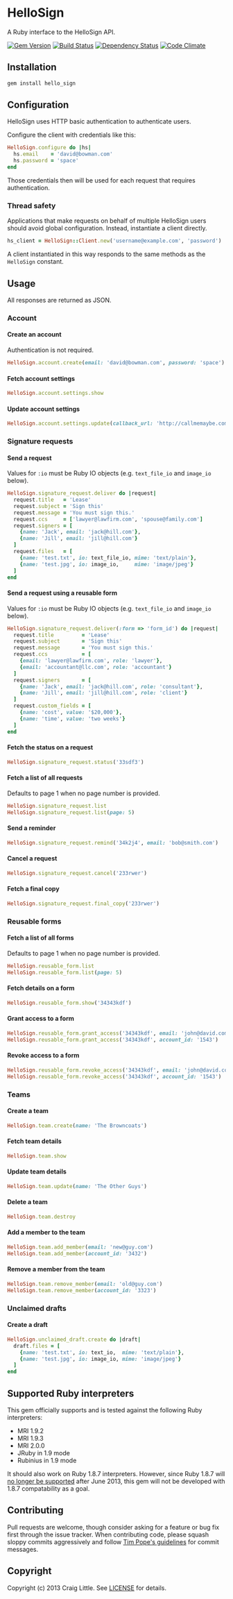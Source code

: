 # HelloSign

A Ruby interface to the HelloSign API.

[![Gem Version](https://badge.fury.io/rb/hello_sign.png)][gem_version]
[![Build Status](https://travis-ci.org/craiglittle/hello_sign.png?branch=master)][build_status]
[![Dependency Status](https://gemnasium.com/craiglittle/hello_sign.png)][gemnasium]
[![Code Climate](https://codeclimate.com/github/craiglittle/hello_sign.png)][code_climate]

[gem_version]: http://badge.fury.io/rb/hello_sign
[build_status]: https://travis-ci.org/craiglittle/hello_sign
[gemnasium]: https://gemnasium.com/craiglittle/hello_sign
[code_climate]: https://codeclimate.com/github/craiglittle/hello_sign

## Installation
```ruby
gem install hello_sign
```

## Configuration

HelloSign uses HTTP basic authentication to authenticate users.

Configure the client with credentials like this:

```ruby
HelloSign.configure do |hs|
  hs.email    = 'david@bowman.com'
  hs.password = 'space'
end
```

Those credentials then will be used for each request that requires authentication.

### Thread safety

Applications that make requests on behalf of multiple HelloSign users should
avoid global configuration. Instead, instantiate a client directly.

```ruby
hs_client = HelloSign::Client.new('username@example.com', 'password')
```

A client instantiated in this way responds to the same methods as the
`HelloSign` constant.

## Usage

All responses are returned as JSON.

### Account

#### Create an account

Authentication is not required.

```ruby
HelloSign.account.create(email: 'david@bowman.com', password: 'space')
```

#### Fetch account settings
```ruby
HelloSign.account.settings.show
```

#### Update account settings

```ruby
HelloSign.account.settings.update(callback_url: 'http://callmemaybe.com')
```

### Signature requests

#### Send a request

Values for `:io` must be Ruby IO objects (e.g. `text_file_io` and `image_io` below).

```ruby
HelloSign.signature_request.deliver do |request|
  request.title   = 'Lease'
  request.subject = 'Sign this'
  request.message = 'You must sign this.'
  request.ccs     = ['lawyer@lawfirm.com', 'spouse@family.com']
  request.signers = [
    {name: 'Jack', email: 'jack@hill.com'},
    {name: 'Jill', email: 'jill@hill.com'}
  ]
  request.files   = [
    {name: 'test.txt', io: text_file_io, mime: 'text/plain'},
    {name: 'test.jpg', io: image_io,     mime: 'image/jpeg'}
  ]
end
```

#### Send a request using a reusable form

Values for `:io` must be Ruby IO objects (e.g. `text_file_io` and `image_io` below).

```ruby
HelloSign.signature_request.deliver(:form => 'form_id') do |request|
  request.title         = 'Lease'
  request.subject       = 'Sign this'
  request.message       = 'You must sign this.'
  request.ccs           = [
    {email: 'lawyer@lawfirm.com', role: 'lawyer'},
    {email: 'accountant@llc.com', role: 'accountant'}
  ]
  request.signers       = [
    {name: 'Jack', email: 'jack@hill.com', role: 'consultant'},
    {name: 'Jill', email: 'jill@hill.com', role: 'client'}
  ]
  request.custom_fields = [
    {name: 'cost', value: '$20,000'},
    {name: 'time', value: 'two weeks'}
  ]
end
```

#### Fetch the status on a request
```ruby
HelloSign.signature_request.status('33sdf3')
```

#### Fetch a list of all requests

Defaults to page 1 when no page number is provided.

```ruby
HelloSign.signature_request.list
HelloSign.signature_request.list(page: 5)
```

#### Send a reminder
```ruby
HelloSign.signature_request.remind('34k2j4', email: 'bob@smith.com')
```

#### Cancel a request
```ruby
HelloSign.signature_request.cancel('233rwer')
```

#### Fetch a final copy
```ruby
HelloSign.signature_request.final_copy('233rwer')
```

### Reusable forms

#### Fetch a list of all forms

Defaults to page 1 when no page number is provided.

```ruby
HelloSign.reusable_form.list
HelloSign.reusable_form.list(page: 5)
```

#### Fetch details on a form
```ruby
HelloSign.reusable_form.show('34343kdf')
```

#### Grant access to a form
```ruby
HelloSign.reusable_form.grant_access('34343kdf', email: 'john@david.com')
HelloSign.reusable_form.grant_access('34343kdf', account_id: '1543')
```

#### Revoke access to a form
```ruby
HelloSign.reusable_form.revoke_access('34343kdf', email: 'john@david.com')
HelloSign.reusable_form.revoke_access('34343kdf', account_id: '1543')
```

### Teams

#### Create a team
```ruby
HelloSign.team.create(name: 'The Browncoats')
```

#### Fetch team details
```ruby
HelloSign.team.show
```

#### Update team details
```ruby
HelloSign.team.update(name: 'The Other Guys')
```

#### Delete a team
```ruby
HelloSign.team.destroy
```

#### Add a member to the team
```ruby
HelloSign.team.add_member(email: 'new@guy.com')
HelloSign.team.add_member(account_id: '3432')
```

#### Remove a member from the team
```ruby
HelloSign.team.remove_member(email: 'old@guy.com')
HelloSign.team.remove_member(account_id: '3323')
```

### Unclaimed drafts

#### Create a draft
```ruby
HelloSign.unclaimed_draft.create do |draft|
  draft.files = [
    {name: 'test.txt', io: text_io,  mime: 'text/plain'},
    {name: 'test.jpg', io: image_io, mime: 'image/jpeg'}
  ]
end
```

## Supported Ruby interpreters

This gem officially supports and is tested against the following Ruby interpreters:

* MRI 1.9.2
* MRI 1.9.3
* MRI 2.0.0
* JRuby in 1.9 mode
* Rubinius in 1.9 mode

It should also work on Ruby 1.8.7 interpreters. However, since Ruby 1.8.7 will [no longer be supported](http://www.ruby-lang.org/en/news/2011/10/06/plans-for-1-8-7/) after June 2013, this gem will not be developed with 1.8.7 compatability as a goal.

## Contributing
Pull requests are welcome, though consider asking for a feature or bug fix first through the issue tracker. When contributing code, please squash sloppy commits aggressively and follow [Tim Pope's guidelines][tim_pope_guidelines] for commit messages.

[tim_pope_guidelines]: http://tbaggery.com/2008/04/19/a-note-about-git-commit-messages.html

## Copyright
Copyright (c) 2013 Craig Little. See [LICENSE][license] for details.

[license]: https://github.com/craiglittle/hello_sign/blob/master/LICENSE.md
